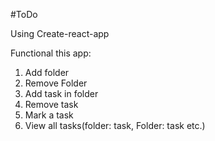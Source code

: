 #ToDo

Using Create-react-app

Functional this app:

1. Add folder
2. Remove Folder
3. Add task in folder
4. Remove task
5. Mark a task
6. View all tasks(folder: task, Folder: task etc.)
